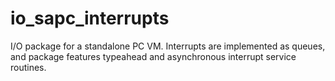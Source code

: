 # io_sapc_interrupts
I/O package for a standalone PC VM. Interrupts are implemented as queues, and package features typeahead and asynchronous interrupt service routines.
